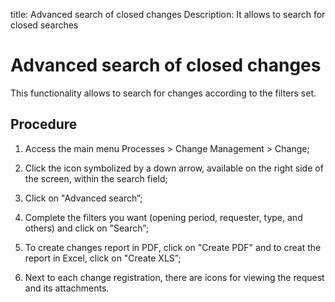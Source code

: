 title: Advanced search of closed changes
Description: It allows to search for closed searches
# Advanced search of closed changes

This functionality allows to  search for changes according to the filters set.

Procedure
------------

1.  Access the main menu Processes \>
    Change Management \> Change;

2.  Click the icon symbolized by a down arrow, available on the right
    side of the screen, within the search field;

3.  Click on "Advanced search”;

4.  Complete the filters you want (opening period, requester, type,
    and others) and click on "Search”;

5.  To create changes report in PDF, click on "Create PDF" and to creat the report
    in Excel, click on "Create XLS”;

6.  Next to each change registration, there are icons for viewing the
    request and its attachments.

<!-- !!! tip "About"

    <b>Product/Version:</b> CITSmart | 9.00 &nbsp;&nbsp;
    <b>Updated:</b>02/01/2021 – Larissa Lourenço
